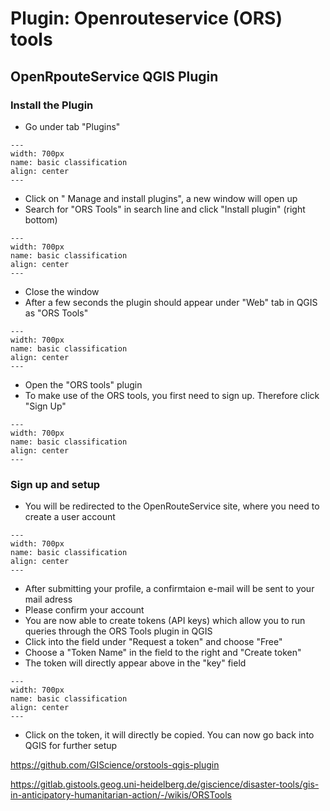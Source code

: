 # Plugin: Openrouteservice (ORS) tools

## OpenRpouteService QGIS Plugin 

### Install the Plugin
-  Go under tab "Plugins"

```{figure} /fig/qgis_plugins.png
---
width: 700px
name: basic classification
align: center
---
```

-  Click on " Manage and install plugins", a new window will open up
-  Search for "ORS Tools" in search line and click "Install plugin" (right bottom)

```{figure} /fig/install_ors.png
---
width: 700px
name: basic classification
align: center
---
```

-  Close the window
-  After a few seconds the plugin should appear under "Web" tab in QGIS as "ORS      Tools"

```{figure} /fig/open_ORS_tools_plugin.png
---
width: 700px
name: basic classification
align: center
---
```
-  Open the "ORS tools" plugin
-  To make use of the ORS tools, you first need to sign up. Therefore click "Sign    Up"

```{figure} /fig/signup_ORS.png
---
width: 700px
name: basic classification
align: center
---
```
### Sign up and setup
-  You will be redirected to the OpenRouteService site, where you need to create     a user account
  
```{figure} /fig/request_api.png
---
width: 700px
name: basic classification
align: center
---
```
-  After submitting your profile, a confirmtaion e-mail will be sent to your mail    adress
-  Please confirm your account
-  You are now able to create tokens (API keys) which allow you to run queries through the ORS Tools plugin in QGIS
-  Click into the field under "Request a token" and choose "Free"
-  Choose a "Token Name" in the field to the right and "Create token"
-  The token will directly appear above in the "key" field

```{figure} /fig/request_token.png
---
width: 700px
name: basic classification
align: center
---
```
-  Click on the token, it will directly be copied. You can now go back into QGIS     for further setup






https://github.com/GIScience/orstools-qgis-plugin

https://gitlab.gistools.geog.uni-heidelberg.de/giscience/disaster-tools/gis-in-anticipatory-humanitarian-action/-/wikis/ORSTools
